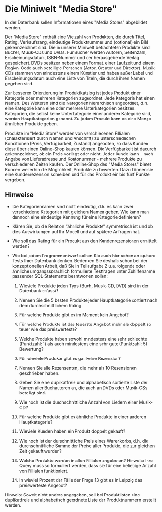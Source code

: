 # Die Miniwelt "Media Store"

In der Datenbank sollen Informationen eines "Media Stores" abgebildet werden.

Der "Media Store" enthält eine Vielzahl von Produkten, die durch Titel, Rating, Verkaufsrang, eindeutige Produktnummer und (optional) ein Bild gekennzeichnet sind. Die in unserer Miniwelt betrachteten Produkte sind Bücher, Musik-CDs und DVDs. Für Bücher werden Autoren, Seitenzahl, Erscheinungsdatum, ISBN-Nummer und der herausgebende Verlag gespeichert. DVDs besitzen neben einem Format, einer Laufzeit und einem Region-Code auch beteiligte Personen (Actor, Creator und Director). Musik-CDs stammen von mindestens einem Künstler und haben außer Label und Erscheinungsdatum auch eine Liste von Titeln, die durch ihren Namen gegeben sind.

Zur besseren Orientierung im Produktkatalog ist jedes Produkt einer Kategorie oder mehreren Kategorien zugeordnet. Jede Kategorie hat einen Namen. Des Weiteren sind die Kategorien hierarchisch angeordnet, d.h. eine Kategorie kann eine oder mehrere Unterkategorien besitzen. Kategorien, die selbst keine Unterkategorie einer anderen Kategorie sind, werden Hauptkategorien genannt. Zu jedem Produkt kann es eine Menge ähnlicher Produkte geben.

Produkte im "Media Store" werden von verschiedenen Fillialen (charakterisiert durch Namen und Anschrift) zu unterschiedlichen Konditionen (Preis, Verfügbarkeit, Zustand) angeboten, so dass Kunden diese über einen Online-Shop kaufen können. Die Verfügbarkeit ist dadurch gekennzeichnet, ob ein Preis vorliegt oder nicht. Jeder Kunde kann - nach Angabe von Lieferadresse und Kontonummer - mehrere Produkte zu verschiedenen Zeiten kaufen. Der Online-Shop des "Media Stores" bietet Kunden weiterhin die Möglichkeit, Produkte zu bewerten. Dazu können sie eine Kundenrezension schreiben und für das Produkt ein bis fünf Punkte vergeben.

## Hinweise


- Die Kategoriennamen sind nicht eindeutig, d.h. es kann zwei verschiedene Kategorien mit gleichem Namen geben. Wie kann man dennoch eine eindeutige Kennung für eine Kategorie definieren?
- Klären Sie, ob die Relation “ähnliche Produkte” symmetrisch ist und ob dies Auswirkungen auf Ihr Modell und auf spätere Anfragen hat.
- Wie soll das Rating für ein Produkt aus den Kundenrezensionen ermittelt werden?

- Wie bei jedem Programmentwurf sollten Sie auch hier schon an spätere Tests Ihrer Datenbank denken. Bedenken Sie deshalb schon bei der konzeptionellen Arbeit, daß Sie in Teilaufgabe 2 u.a. folgende oder ähnliche umgangssprachlich formulierte Testfragen unter Zuhilfenahme passender SQL-Statements beantworten sollen:

    1. Wieviele Produkte jeden Typs (Buch, Musik-CD, DVD) sind in der Datenbank erfasst?

    2. Nennen Sie die 5 besten Produkte jeder Hauptkategorie sortiert nach dem durchschnittlichem Rating.

    3. Für welche Produkte gibt es im Moment kein Angebot?

    4. Für welche Produkte ist das teuerste Angebot mehr als doppelt so teuer wie das preiswerteste?

    5. Welche Produkte haben sowohl mindestens eine sehr schlechte (Punktzahl: 1) als auch mindestens eine sehr gute (Punktzahl: 5) Bewertung?

    6. Für wieviele Produkte gibt es gar keine Rezension?

    7. Nennen Sie alle Rezensenten, die mehr als 10 Rezensionen geschrieben haben.

    8. Geben Sie eine duplikatfreie und alphabetisch sortierte Liste der Namen aller Buchautoren an, die auch an DVDs oder Musik-CSs beteiligt sind.

    9. Wie hoch ist die durchschnittliche Anzahl von Liedern einer Musik-CD?

    10. Für welche Produkte gibt es ähnliche Produkte in einer anderen Hauptkategorie?

    11. Wieviele Kunden haben ein Produkt doppelt gekauft?

    12. Wie hoch ist der durschnittliche Preis eines Warenkorbs, d.h. die durchschnittliche Summe der Preise aller Produkte, die zur gleichen Zeit gekauft wurden?

    13. Welche Produkte werden in allen Fillialen angeboten? Hinweis: Ihre Query muss so formuliert werden, dass sie für eine beliebige Anzahl von Fillialen funktioniert.

    14. In wieviel Prozent der Fälle der Frage 13 gibt es in Leipzig das preiswerteste Angebot?

Hinweis: Soweit nicht anders angegeben, soll bei Produktlisten eine duplikatfreie und alphabetisch geordnete Liste der Produktnummern erstellt werden.
